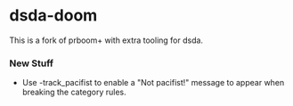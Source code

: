 # dsda-doom
This is a fork of prboom+ with extra tooling for dsda.

### New Stuff
- Use -track_pacifist to enable a "Not pacifist!" message to appear when breaking the category rules.
